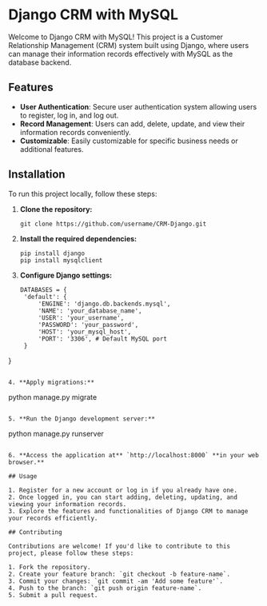 # Django CRM with MySQL

Welcome to Django CRM with MySQL! This project is a Customer Relationship Management (CRM) system built using Django, where users can manage their information records effectively with MySQL as the database backend.

## Features

- **User Authentication**: Secure user authentication system allowing users to register, log in, and log out.
- **Record Management**: Users can add, delete, update, and view their information records conveniently.
- **Customizable**: Easily customizable for specific business needs or additional features.

## Installation

To run this project locally, follow these steps:

1. **Clone the repository:**
   ```
   git clone https://github.com/username/CRM-Django.git
   ```

2. **Install the required dependencies:**
   ```
   pip install django
   pip install mysqlclient
   ```

3. **Configure Django settings:**
   ```
   DATABASES = {
    'default': {
        'ENGINE': 'django.db.backends.mysql',
        'NAME': 'your_database_name',
        'USER': 'your_username',
        'PASSWORD': 'your_password',
        'HOST': 'your_mysql_host',
        'PORT': '3306', # Default MySQL port
    }
}
   ```

4. **Apply migrations:**
   ```
   python manage.py migrate
   ```

5. **Run the Django development server:**
   ```
   python manage.py runserver
   ```

6. **Access the application at** `http://localhost:8000` **in your web browser.**

## Usage

1. Register for a new account or log in if you already have one.
2. Once logged in, you can start adding, deleting, updating, and viewing your information records.
3. Explore the features and functionalities of Django CRM to manage your records efficiently.

## Contributing

Contributions are welcome! If you'd like to contribute to this project, please follow these steps:

1. Fork the repository.
2. Create your feature branch: `git checkout -b feature-name`.
3. Commit your changes: `git commit -am 'Add some feature'`.
4. Push to the branch: `git push origin feature-name`.
5. Submit a pull request.

